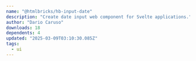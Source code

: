 ```yaml
---
name: "@htmlbricks/hb-input-date"
description: "Create date input web component for Svelte applications."
author: "Dario Caruso"
downloads: 18
dependents: 4
updated: "2025-03-09T03:10:30.085Z"
tags: 
  - ui
---
```

